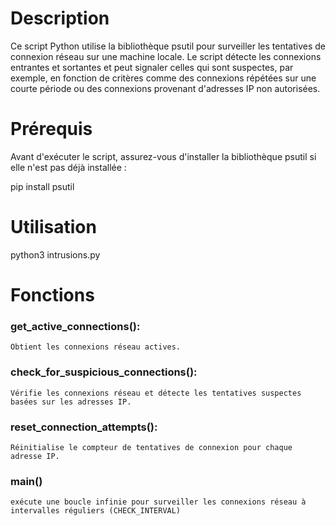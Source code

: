 # Description

Ce script Python utilise la bibliothèque psutil pour surveiller les tentatives de connexion réseau sur une machine locale.
Le script détecte les connexions entrantes et sortantes et peut signaler celles qui sont suspectes, par exemple, en fonction de critères comme des connexions répétées sur une courte période ou des connexions provenant d'adresses IP non autorisées.

# Prérequis

Avant d'exécuter le script, assurez-vous d'installer la bibliothèque psutil si elle n'est pas déjà installée :

pip install psutil

# Utilisation 

python3 intrusions.py

# Fonctions

### get_active_connections(): 
	Obtient les connexions réseau actives.
### check_for_suspicious_connections(): 
	Vérifie les connexions réseau et détecte les tentatives suspectes basées sur les adresses IP.
### reset_connection_attempts(): 
	Réinitialise le compteur de tentatives de connexion pour chaque adresse IP.
### main() 
	exécute une boucle infinie pour surveiller les connexions réseau à intervalles réguliers (CHECK_INTERVAL)
